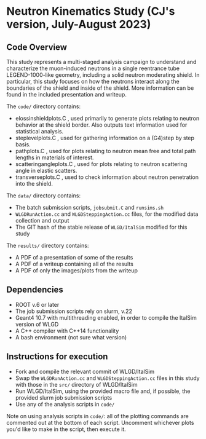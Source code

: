 # Neutron Kinematics Study (CJ's version, July-August 2023)

## Code Overview

This study represents a multi-staged analysis campaign to understand and characterize the muon-induced neutrons in a single reentrance tube LEGEND-1000-like geometry, including a solid neutron moderating shield. In particular, this study focuses on how the neutrons interact along the boundaries of the shield and inside of the shield. More information can be found in the included presentation and writeup.

The `code/` directory contains:

 - elossinshieldplots.C , used primarily to generate plots relating to neutron behavior at the shield border. Also outputs text information used for statistical analysis.
 - steplevelplots.C , used for gathering information on a (G4)step by step basis.
 - pathplots.C , used for plots relating to neutron mean free and total path lengths in materials of interest.
 - scatteringangleplots.C , used for plots relating to neutron scattering angle in elastic scatters.
 - transverseplots.C , used to check information about neutron penetration into the shield.

The `data/` directory contains:

 - The batch submission scripts, `jobsubmit.C` and `runsims.sh`
 - `WLGDRunAction.cc` and `WLGDSteppingAction.cc` files, for the modified data collection and output
 - The GIT hash of the stable release of `WLGD/ItalSim` modified for this study

The `results/` directory contains:

 - A PDF of a presentation of some of the results
 - A PDF of a writeup containing all of the results
 - A PDF of only the images/plots from the writeup

## Dependencies

 - ROOT v.6 or later
 - The job submission scripts rely on slurm, v.22
 - Geant4 10.7 with multithreading enabled, in order to compile the ItalSim version of WLGD
 - A C++ compiler with C++14 functionality
 - A bash environment (not sure what version)


## Instructions for execution

 - Fork and compile the relevant commit of WLGD/ItalSim
 - Swap the `WLGDRunAction.cc` and `WLGDSteppingAction.cc` files in this study with those in the `src/` directory of WLGD/ItalSim
 - Run WLGD/ItalSim, using the provided macro file and, if possible, the provided slurm job submission scripts
 - Use any of the analysis scripts in `code/`

Note on using analysis scripts in `code/`: all of the plotting commands are commented out at the bottom of each script. Uncomment whichever plots you'd like to make in the script, then execute it.